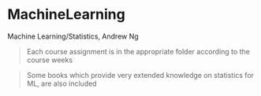# MachineLearning
Machine Learning/Statistics, Andrew Ng

> Each course assignment is in the appropriate folder according to the course weeks 

> Some books which provide very extended knowledge on statistics for ML, are also included

